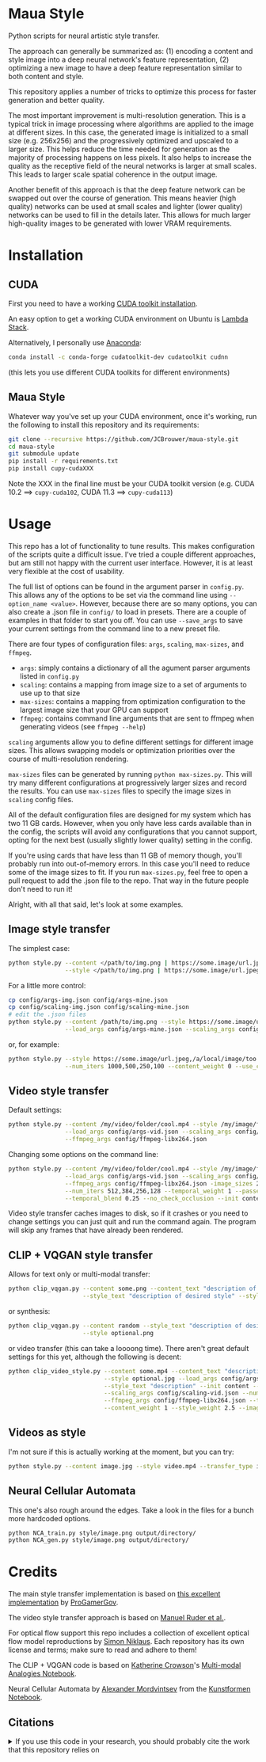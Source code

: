 # Maua Style

Python scripts for neural artistic style transfer.

The approach can generally be summarized as: (1) encoding a content and style image into a deep neural network's feature representation, (2) optimizing a new image to have a deep feature representation similar to both content and style.

This repository applies a number of tricks to optimize this process for faster generation and better quality.

The most important improvement is multi-resolution generation. This is a typical trick in image processing where algorithms are applied to the image at different sizes. In this case, the generated image is initialized to a small size (e.g. 256x256) and the progressively optimized and upscaled to a larger size. This helps reduce the time needed for generation as the majority of processing happens on less pixels. It also helps to increase the quality as the receptive field of the neural networks is larger at small scales. This leads to larger scale spatial coherence in the output image.

Another benefit of this approach is that the deep feature network can be swapped out over the course of generation. This means heavier (high quality) networks can be used at small scales and lighter (lower quality) networks can be used to fill in the details later. This allows for much larger high-quality images to be generated with lower VRAM requirements.

# Installation

## CUDA

First you need to have a working [CUDA toolkit installation](https://developer.nvidia.com/cuda-downloads).

An easy option to get a working CUDA environment on Ubuntu is [Lambda Stack](https://lambdalabs.com/lambda-stack-deep-learning-software).

Alternatively, I personally use [Anaconda](https://docs.anaconda.com/anaconda/install/index.html):
```bash
conda install -c conda-forge cudatoolkit-dev cudatoolkit cudnn
```
(this lets you use different CUDA toolkits for different environments)

## Maua Style

Whatever way you've set up your CUDA environment, once it's working, run the following to install this repository and its requirements:
```bash
git clone --recursive https://github.com/JCBrouwer/maua-style.git
cd maua-style
git submodule update
pip install -r requirements.txt
pip install cupy-cudaXXX
```
Note the XXX in the final line must be your CUDA toolkit version (e.g. CUDA 10.2 ==> `cupy-cuda102`, CUDA 11.3 ==> `cupy-cuda113`)

# Usage

This repo has a lot of functionality to tune results. This makes configuration of the scripts quite a difficult issue. I've tried a couple different approaches, but am still not happy with the current user interface. However, it is at least very flexible at the cost of usability.

The full list of options can be found in the argument parser in `config.py`. This allows any of the options to be set via the command line using `--option_name <value>`. However, because there are so many options, you can also create a .json file in `config/` to load in presets. There are a couple of examples in that folder to start you off. You can use `--save_args` to save your current settings from the command line to a new preset file.

There are four types of configuration files: `args`, `scaling`, `max-sizes`, and `ffmpeg`.
- `args`: simply contains a dictionary of all the agument parser arguments listed in `config.py`
- `scaling`: contains a mapping from image size to a set of arguments to use up to that size
- `max-sizes`: contains a mapping from optimization configuration to the largest image size that your GPU can support
- `ffmpeg`: contains command line arguments that are sent to ffmpeg when generating videos (see `ffmpeg --help`)

`scaling` arguments allow you to define different settings for different image sizes. This allows swapping models or optimization priorities over the course of multi-resolution rendering.

`max-sizes` files can be generated by running `python max-sizes.py`. This will try many different configurations at progressively larger sizes and record the results. You can use `max-sizes` files to specify the image sizes in `scaling` config files.

All of the default configuration files are designed for my system which has two 11 GB cards. However, when you only have less cards available than in the config, the scripts will avoid any configurations that you cannot support, opting for the next best (usually slightly lower quality) setting in the config.

If you're using cards that have less than 11 GB of memory though, you'll probably run into out-of-memory errors. In this case you'll need to reduce some of the image sizes to fit. If you run `max-sizes.py`, feel free to open a pull request to add the .json file to the repo. That way in the future people don't need to run it!

Alright, with all that said, let's look at some examples.

## Image style transfer

The simplest case:

```bash
python style.py --content </path/to/img.png | https://some.image/url.jpeg> \
                --style </path/to/img.png | https://some.image/url.jpeg>
```

For a little more control:

```bash
cp config/args-img.json config/args-mine.json
cp config/scaling-img.json config/scaling-mine.json
# edit the .json files
python style.py --content /path/to/img.png --style https://some.image/url.jpeg \
                --load_args config/args-mine.json --scaling_args config/scaling-mine.json
```

or, for example:

```bash
python style.py --style https://some.image/url.jpeg,/a/local/image/too.png --image_sizes 256,512,1024,2048 \
                --num_iters 1000,500,250,100 --content_weight 0 --use_covariance --init random
```

## Video style transfer

Default settings:

```bash
python style.py --content /my/video/folder/cool.mp4 --style /my/image/folder/epic.jpg \
                --load_args config/args-vid.json --scaling_args config/scaling-vid.json \
                --ffmpeg_args config/ffmpeg-libx264.json
```

Changing some options on the command line:

```bash
python style.py --content /my/video/folder/cool.mp4 --style /my/image/folder/epic.jpg \
                --load_args config/args-vid.json --scaling_args config/scaling-vid.json \
                --ffmpeg_args config/ffmpeg-libx264.json -image_sizes 256,512,724,1024 \
                --num_iters 512,384,256,128 --temporal_weight 1 --passes_per_scale 16 \
                --temporal_blend 0.25 --no_check_occlusion --init content
```

Video style transfer caches images to disk, so if it crashes or you need to change settings you can just quit and run the command again. The program will skip any frames that have already been rendered.

## CLIP + VQGAN style transfer

Allows for text only or multi-modal transfer:

```bash
python clip_vqgan.py --content some.png --content_text "description of content image" \
                     --style_text "description of desired style" --style optional.png
```

or synthesis:

```bash
python clip_vqgan.py --content random --style_text "description of desired style" \
                     --style optional.png
```

or video transfer (this can take a loooong time). There aren't great default settings for this yet, although the following is decent:

```bash
python clip_video_style.py --content some.mp4 --content_text "description" \
                           --style optional.jpg --load_args config/args-vid.json \
                           --style_text "description" --init content --num_iters 800 \
                           --scaling_args config/scaling-vid.json --num_passes 4  \
                           --ffmpeg_args config/ffmpeg-libx264.json --text_weight 5 \
                           --content_weight 1 --style_weight 2.5 --image_sizes 400
```

## Videos as style

I'm not sure if this is actually working at the moment, but you can try:

```bash
python style.py --content image.jpg --style video.mp4 --transfer_type img_vid
```

## Neural Cellular Automata

This one's also rough around the edges. Take a look in the files for a bunch more hardcoded options.

```bash
python NCA_train.py style/image.png output/directory/
python NCA_gen.py style/image.png output/directory/
```

# Credits

The main style transfer implementation is based on [this excellent implementation](https://github.com/ProGamerGov/neural-style-pt) by [ProGamerGov](https://github.com/ProGamerGov).

The video style transfer approach is based on [Manuel Ruder et al.](https://github.com/manuelruder/artistic-videos).

For optical flow support this repo includes a collection of excellent optical flow model reproductions by [Simon Niklaus](https://github.com/sniklaus/).
Each repository has its own license and terms; make sure to read and adhere to them!

The CLIP + VQGAN code is based on [Katherine Crowson](https://github.com/crowsonkb)'s [Multi-modal Analogies Notebook](https://colab.research.google.com/drive/19M9RFEgCmCVAF-h2KuNmPwgftPi_ZEp3).

Neural Cellular Automata by [Alexander Mordvintsev](https://github.com/znah) from the [Kunstformen Notebook](https://colab.research.google.com/drive/1oUWwmN9zwq2n_wJ7R3rPjWEkXAWvTbIH).

## Citations

<details>
<summary>If you use this code in your research, you should probably cite the work that this repository relies on</summary>

```BibTeX
@misc{maua-style,
    author = {Hans Brouwer},
    title = {maua-style},
    year = {2021},
    publisher = {GitHub},
    journal = {GitHub repository},
    howpublished = {\url{https://github.com/JCBrouwer/maua-style}},
}
@misc{ProGamerGov2018,
    author = {ProGamerGov},
    title = {neural-style-pt},
    year = {2018},
    publisher = {GitHub},
    journal = {GitHub repository},
    howpublished = {\url{https://github.com/ProGamerGov/neural-style-pt}},
}
@misc{Johnson2015,
    author = {Johnson, Justin},
    title = {neural-style},
    year = {2015},
    publisher = {GitHub},
    journal = {GitHub repository},
    howpublished = {\url{https://github.com/jcjohnson/neural-style}},
}
@inproceedings{RuderDB2016,
    author = {Manuel Ruder and Alexey Dosovitskiy and Thomas Brox},
    title = {Artistic Style Transfer for Videos},
    booktitle = {German Conference on Pattern Recognition},
    pages     = {26--36},
    year      = {2016},
}
@misc{DynamicTextures,
    Author = {Christina M. Funke and Leon A. Gatys and Alexander S. Ecker and Matthias Bethge},
    Title = {Synthesising Dynamic Textures using Convolutional Neural Networks},
    Year = {2017},
    Eprint = {arXiv:1702.07006},
}
@misc{2103.00020,
    Author = {Alec Radford and Jong Wook Kim and Chris Hallacy and Aditya Ramesh and Gabriel Goh and Sandhini Agarwal and Girish Sastry and Amanda Askell and Pamela Mishkin and Jack Clark and Gretchen Krueger and Ilya Sutskever},
    Title = {Learning Transferable Visual Models From Natural Language Supervision},
    Year = {2021},
    Eprint = {arXiv:2103.00020},
}
@misc{esser2020taming,
    title={Taming Transformers for High-Resolution Image Synthesis}, 
    author={Patrick Esser and Robin Rombach and Björn Ommer},
    year={2020},
    eprint={2012.09841},
    archivePrefix={arXiv},
    primaryClass={cs.CV}
}
@article{mordvintsev2020growing,
  author = {Mordvintsev, Alexander and Randazzo, Ettore and Niklasson, Eyvind and Levin, Michael},
  title = {Growing Neural Cellular Automata},
  journal = {Distill},
  year = {2020},
  note = {https://distill.pub/2020/growing-ca},
  doi = {10.23915/distill.00023}
}
@inproceedings{Hui_CVPR_2018,
    author = {Tak-Wai Hui and Xiaoou Tang and Chen Change Loy},
    title = {{LiteFlowNet}: A Lightweight Convolutional Neural Network for Optical Flow Estimation},
    booktitle = {IEEE Conference on Computer Vision and Pattern Recognition},
    year = {2018}
}
@misc{pytorch-liteflownet,
    author = {Simon Niklaus},
    title = {A Reimplementation of {LiteFlowNet} Using {PyTorch}},
    year = {2019},
    howpublished = {\url{https://github.com/sniklaus/pytorch-liteflownet}}
}
@inproceedings{Sun_CVPR_2018,
    author = {Deqing Sun and Xiaodong Yang and Ming-Yu Liu and Jan Kautz},
    title = {{PWC-Net}: {CNNs} for Optical Flow Using Pyramid, Warping, and Cost Volume},
    booktitle = {IEEE Conference on Computer Vision and Pattern Recognition},
    year = {2018}
}
@misc{pytorch-pwc,
    author = {Simon Niklaus},
    title = {A Reimplementation of {PWC-Net} Using {PyTorch}},
    year = {2018},
    howpublished = {\url{https://github.com/sniklaus/pytorch-pwc}}
}
@inproceedings{Ranjan_CVPR_2017,
    author = {Ranjan, Anurag and Black, Michael J.},
    title = {Optical Flow Estimation Using a Spatial Pyramid Network},
    booktitle = {IEEE Conference on Computer Vision and Pattern Recognition},
    year = {2017}
}
@misc{pytorch-spynet,
    author = {Simon Niklaus},
    title = {A Reimplementation of {SPyNet} Using {PyTorch}},
    year = {2018},
    howpublished = {\url{https://github.com/sniklaus/pytorch-spynet}}
}
@inproceedings{Meister_AAAI_2018,
    author = {Simon Meister and Junhwa Hur and Stefan Roth},
    title = {{UnFlow}: Unsupervised Learning of Optical Flow with a Bidirectional Census Loss},
    booktitle = {AAAI},
    year = {2018}
}
@misc{pytorch-unflow,
    author = {Simon Niklaus},
    title = {A Reimplementation of {UnFlow} Using {PyTorch}},
    year = {2018},
    howpublished = {\url{https://github.com/sniklaus/pytorch-unflow}}
}
```

</details>
